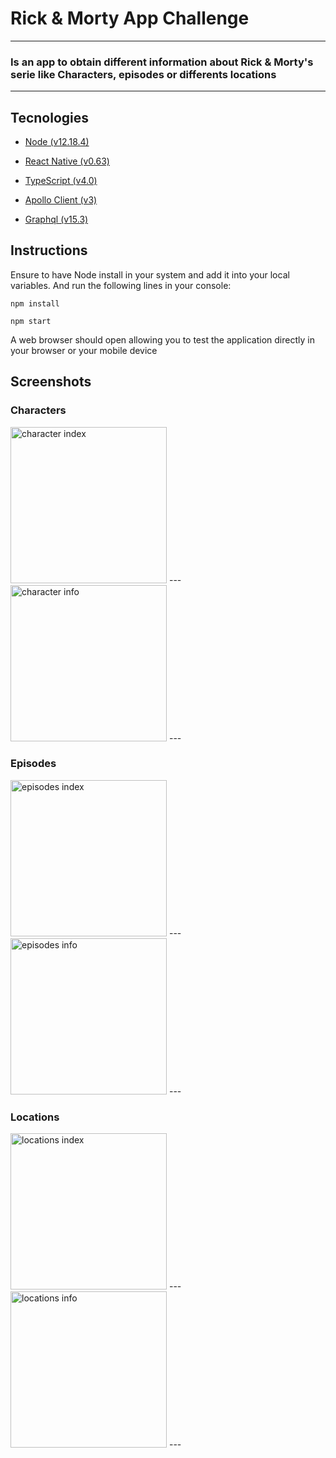 # Rick & Morty App Challenge 

---

### Is an app to obtain different information about Rick & Morty's serie like Characters, episodes or differents locations

---

## Tecnologies

- [Node (v12.18.4)](https://nodejs.org/en/)

- [React Native (v0.63)](https://reactnative.dev/docs/getting-started)

- [TypeScript (v4.0)](https://www.typescriptlang.org/download)

- [Apollo Client (v3)](https://www.apollographql.com/docs/react/get-started/)

- [Graphql (v15.3)](https://graphql.org/code/)

## Instructions

Ensure to have Node install in your system and add it into your local variables. And run the following lines in your console:

``` npm install  ```

``` npm start ```

A web browser should open allowing you to test the application directly in your browser or your mobile device

## Screenshots

### Characters

<img alt="character index" width="250" src="./screenshots/characterIndexRN.jpg"/>
---
<img alt="character info" width="250" src="./screenshots/characterInfoRN.jpg"/>
---

### Episodes

<img alt="episodes index" width="250" src="./screenshots/EpisodesRN.jpg"/>
---
<img alt="episodes info" width="250" src="./screenshots/EpisodeInfoRN.jpg"/>
---

### Locations

<img alt="locations index" width="250" src="./screenshots/locationsRN.jpg"/>
---
<img alt="locations info" width="250" src="./screenshots/locationInfoRN.jpg"/>
---

